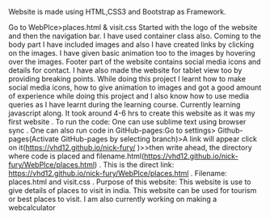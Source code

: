 Website is made using HTML,CSS3 and Bootstrap as Framework.

Go to WebPlce>places.html & visit.css
Started with the logo of the website and then the navigation bar. I have used container class also.
Coming to the body part I have included images and also I have created links by clicking on the images. I have given basic animation too to the images by hovering over the images.
Footer part of the website contains social media icons and details for contact. 
I have also made the website for tablet view too by providing breaking points. 
While doing this project I learnt how to make social media icons, how to give animation to images and got a good amount of experience while doing this project and I also know how to use media queries as I have learnt during the learning course. Currently learning javascript along.
It took around 4-6 hrs to create this website as it was my first website .
To run the code: One can use sublime text using browser sync .
One can also run code in GitHub-pages:Go to settings> Github-pages(Activate GitHub-pages by selecting branch)>A link will appear click on it(https://vhd12.github.io/nick-fury/ )>>then write ahead, the directory where code is placed and filename.html(https://vhd12.github.io/nick-fury/WebPlce/places.html) .
This is the direct link: https://vhd12.github.io/nick-fury/WebPlce/places.html .
Filename: places.html and visit.css .
Purpose of this website: This website is use to give details of places to visit in india. This website can be used for tourism or best places to visit. 
I am also currently working on making a webcalculator
